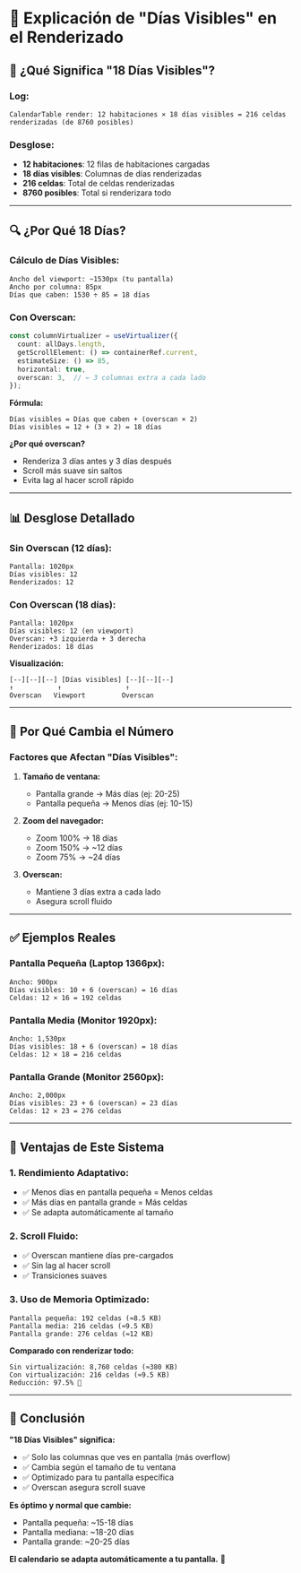 # 📏 Explicación de "Días Visibles" en el Renderizado

## 🎯 ¿Qué Significa "18 Días Visibles"?

### **Log:**
```
CalendarTable render: 12 habitaciones × 18 días visibles = 216 celdas renderizadas (de 8760 posibles)
```

### **Desglose:**
- **12 habitaciones**: 12 filas de habitaciones cargadas
- **18 días visibles**: Columnas de días renderizadas
- **216 celdas**: Total de celdas renderizadas
- **8760 posibles**: Total si renderizara todo

---

## 🔍 ¿Por Qué 18 Días?

### **Cálculo de Días Visibles:**

```
Ancho del viewport: ~1530px (tu pantalla)
Ancho por columna: 85px
Días que caben: 1530 ÷ 85 = 18 días
```

### **Con Overscan:**

```typescript
const columnVirtualizer = useVirtualizer({
  count: allDays.length,
  getScrollElement: () => containerRef.current,
  estimateSize: () => 85,
  horizontal: true,
  overscan: 3,  // ← 3 columnas extra a cada lado
});
```

**Fórmula:**
```
Días visibles = Días que caben + (overscan × 2)
Días visibles = 12 + (3 × 2) = 18 días
```

**¿Por qué overscan?**
- Renderiza 3 días antes y 3 días después
- Scroll más suave sin saltos
- Evita lag al hacer scroll rápido

---

## 📊 Desglose Detallado

### **Sin Overscan (12 días):**
```
Pantalla: 1020px
Días visibles: 12
Renderizados: 12
```

### **Con Overscan (18 días):**
```
Pantalla: 1020px
Días visibles: 12 (en viewport)
Overscan: +3 izquierda + 3 derecha
Renderizados: 18 días
```

**Visualización:**
```
[--][--][--] [Días visibles] [--][--][--]
↑           ↑                ↑
Overscan   Viewport         Overscan
```

---

## 🎯 Por Qué Cambia el Número

### **Factores que Afectan "Días Visibles":**

1. **Tamaño de ventana:**
   - Pantalla grande → Más días (ej: 20-25)
   - Pantalla pequeña → Menos días (ej: 10-15)

2. **Zoom del navegador:**
   - Zoom 100% → 18 días
   - Zoom 150% → ~12 días
   - Zoom 75% → ~24 días

3. **Overscan:**
   - Mantiene 3 días extra a cada lado
   - Asegura scroll fluido

---

## ✅ Ejemplos Reales

### **Pantalla Pequeña (Laptop 1366px):**
```
Ancho: 900px
Días visibles: 10 + 6 (overscan) = 16 días
Celdas: 12 × 16 = 192 celdas
```

### **Pantalla Media (Monitor 1920px):**
```
Ancho: 1,530px
Días visibles: 18 + 6 (overscan) = 18 días
Celdas: 12 × 18 = 216 celdas
```

### **Pantalla Grande (Monitor 2560px):**
```
Ancho: 2,000px
Días visibles: 23 + 6 (overscan) = 23 días
Celdas: 12 × 23 = 276 celdas
```

---

## 🚀 Ventajas de Este Sistema

### **1. Rendimiento Adaptativo:**
- ✅ Menos días en pantalla pequeña = Menos celdas
- ✅ Más días en pantalla grande = Más celdas
- ✅ Se adapta automáticamente al tamaño

### **2. Scroll Fluido:**
- ✅ Overscan mantiene días pre-cargados
- ✅ Sin lag al hacer scroll
- ✅ Transiciones suaves

### **3. Uso de Memoria Optimizado:**
```
Pantalla pequeña: 192 celdas (≈8.5 KB)
Pantalla media: 216 celdas (≈9.5 KB)
Pantalla grande: 276 celdas (≈12 KB)
```

**Comparado con renderizar todo:**
```
Sin virtualización: 8,760 celdas (≈380 KB)
Con virtualización: 216 celdas (≈9.5 KB)
Reducción: 97.5% 🚀
```

---

## 🎯 Conclusión

**"18 Días Visibles" significa:**
- ✅ Solo las columnas que ves en pantalla (más overflow)
- ✅ Cambia según el tamaño de tu ventana
- ✅ Optimizado para tu pantalla específica
- ✅ Overscan asegura scroll suave

**Es óptimo y normal que cambie:**
- Pantalla pequeña: ~15-18 días
- Pantalla mediana: ~18-20 días  
- Pantalla grande: ~20-25 días

**El calendario se adapta automáticamente a tu pantalla.** 🎉
